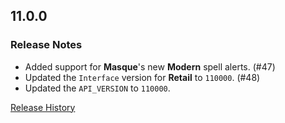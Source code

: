 ## 11.0.0

### Release Notes

- Added support for **Masque**'s new **Modern** spell alerts. (#47)
- Updated the `Interface` version for **Retail** to `110000`. (#48)
- Updated the `API_VERSION` to `110000`.

[Release History](https://github.com/SFX-WoW/Masque_Onyx/wiki/History)
